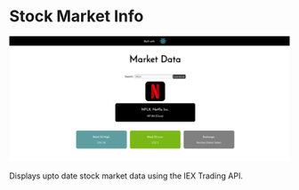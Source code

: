 # Stock Market Info

![](/docs/screen.png)

Displays upto date stock market data using the IEX Trading API.


